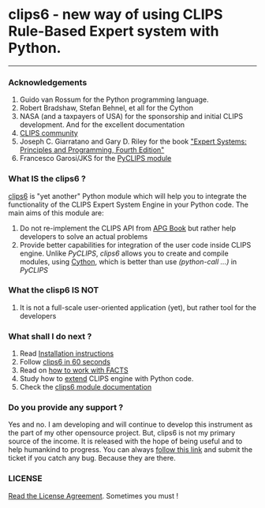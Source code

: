 # clips6 - new way of using CLIPS Rule-Based Expert system with Python.

---

### Acknowledgements

1. Guido van Rossum for the Python programming language.
2. Robert Bradshaw, Stefan Behnel, et all for the Cython
3. NASA (and a taxpayers of USA) for the sponsorship and initial CLIPS development. And for the excellent documentation
4. [CLIPS community](http://clipsrules.sourceforge.net/)
5. Joseph C. Giarratano and Gary D. Riley for the book ["Expert Systems: Principles and Programming, Fourth Edition"](https://www.amazon.com/exec/obidos/tg/detail/-/0534384471/)
6. Francesco Garosi/JKS for the [PyCLIPS module](http://pyclips.sourceforge.net/web/)

### What **IS** the clips6 ?

[clips6](https://github.com/vulogov/clips6) is "yet another" Python module which will help you to integrate the functionality of the CLIPS Expert System Engine in your Python code. The main aims of this module are:

1. Do not re-implement the CLIPS API from [APG Book](http://clipsrules.sourceforge.net/documentation/v630/apg.pdf) but rather help developers to solve an actual problems
2. Provide better capabilities for integration of the user code inside CLIPS engine. Unlike *PyCLIPS*, *clips6* allows you to create and compile modules, using [Cython](http://www.cython.org), which is better than use _(python-call ...)_ in *PyCLIPS*

### What the clisp6 **IS NOT**

1. It is not a full-scale user-oriented application (yet), but rather tool for the developers

### What shall I do next ?

1. Read [Installation instructions](INSTALL.md)
2. Follow [clips6 in 60 seconds](60.md)
3. Read on [how to work with FACTS](FACTS.md)
4. Study how to [extend](MODULES.md) CLIPS engine with Python code.
5. Check the [clips6 module documentation](documents)

### Do you provide any support ?

Yes and no. I am developing and will continue to develop this instrument as the part of my other opensource project. But, clips6 is not my primary source of the income. It is released with the hope of being useful and to help humankind to progress. You can always [follow this link](https://github.com/vulogov/clips6/issues) and submit the ticket if you catch any bug. Because they are there.

### LICENSE

[Read the License Agreement](https://raw.githubusercontent.com/vulogov/clips6/master/LICENSE). Sometimes you must !

